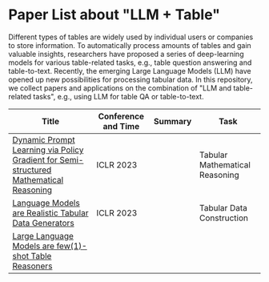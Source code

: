 # Paper List about "LLM + Table"
Different types of tables are widely used by individual users or companies to store information. To automatically process amounts of tables and gain valuable insights, researchers have proposed a series of deep-learning models for various table-related tasks, e.g., table question answering and table-to-text. Recently, the emerging Large Language Models (LLM) have opened up new possibilities for processing tabular data. In this repository, we collect papers and applications on the combination of "LLM and table-related tasks", e.g., using LLM for table QA or table-to-text.

| Title | Conference and Time | Summary | Task | 
| --- | --- | --- | --- |
| [Dynamic Prompt Learning via Policy Gradient for Semi-structured Mathematical Reasoning](https://arxiv.org/abs/2209.14610) | ICLR 2023 |   |  Tabular Mathematical Reasoning |
| [Language Models are Realistic Tabular Data Generators](https://arxiv.org/abs/2210.06280) | ICLR 2023 | | Tabular Data Construction |
| [Large Language Models are few(1)-shot Table Reasoners]()
